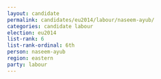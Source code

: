 ```yaml
---
layout: candidate
permalink: candidates/eu2014/labour/naseem-ayub/
categories: candidate labour
election: eu2014
list-rank: 6
list-rank-ordinal: 6th
person: naseem-ayub
region: eastern
party: labour
---
```

